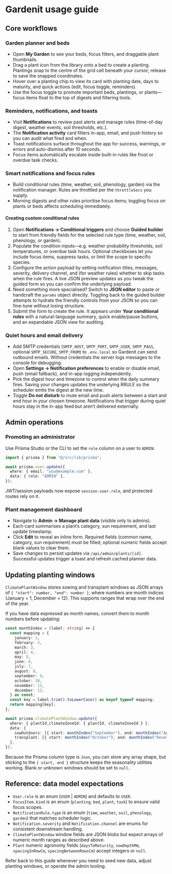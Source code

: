 # Gardenit usage guide

## Core workflows

### Garden planner and beds
- Open **My Garden** to see your beds, focus filters, and draggable plant thumbnails.
- Drag a plant icon from the library onto a bed to create a planting. Plantings snap to the centre of the grid cell beneath your cursor; release to save the snapped coordinates.
- Hover over a planting chip to view its card with planting date, days to maturity, and quick actions (edit, focus toggle, reminders).
- Use the focus toggle to promote important beds, plantings, or plants—focus items float to the top of digests and filtering tools.

### Reminders, notifications, and toasts
- Visit **Notifications** to review past alerts and manage rules (time-of-day digest, weather events, soil thresholds, etc.).
- The **Notification activity** card filters in-app, email, and push history so you can audit what fired and when.
- Toast notifications surface throughout the app for success, warnings, or errors and auto-dismiss after 10 seconds.
- Focus items automatically escalate inside built-in rules like frost or overdue task checks.

### Smart notifications and focus rules
- Build conditional rules (time, weather, soil, phenology, garden) via the notification manager. Rules are throttled per the `throttleSecs` you supply.
- Morning digests and other rules prioritise focus items; toggling focus on plants or beds affects scheduling immediately.

#### Creating custom conditional rules
1. Open **Notifications → Conditional triggers** and choose **Guided builder** to start from friendly fields for the selected rule type (time, weather, soil, phenology, or garden).
2. Populate the condition inputs—e.g. weather probability thresholds, soil temperatures, or overdue task hours. Optional checkboxes let you include focus items, suppress tasks, or limit the scope to specific species.
3. Configure the action payload by setting notification titles, messages, severity, delivery channel, and (for weather rules) whether to skip tasks when the rule fires. A live JSON preview updates as you tweak the guided form so you can confirm the underlying payload.
4. Need something more specialised? Switch to **JSON editor** to paste or handcraft the `params` object directly. Toggling back to the guided builder attempts to hydrate the friendly controls from your JSON so you can fine-tune without losing structure.
5. Submit the form to create the rule. It appears under **Your conditional rules** with a natural-language summary, quick enable/pause buttons, and an expandable JSON view for auditing.

### Quiet hours and email delivery
- Add SMTP credentials (`SMTP_HOST`, `SMTP_PORT`, `SMTP_USER`, `SMTP_PASS`, optional `SMTP_SECURE`, `SMTP_FROM`) to `.env.local` so Gardenit can send outbound emails. Without credentials the server logs messages to the console for debugging.
- Open **Settings → Notification preferences** to enable or disable email, push (email fallback), and in-app logging independently.
- Pick the digest hour and timezone to control when the daily summary fires. Saving your changes updates the underlying RRULE so the scheduler emits the digest at the new time.
- Toggle **Do not disturb** to mute email and push alerts between a start and end hour in your chosen timezone. Notifications that trigger during quiet hours stay in the in-app feed but aren’t delivered externally.

## Admin operations

### Promoting an administrator
Use Prisma Studio or the CLI to set the `role` column on a user to `ADMIN`:

```ts
import { prisma } from "@/src/lib/prisma";

await prisma.user.update({
  where: { email: "you@example.com" },
  data: { role: "ADMIN" },
});
```

JWT/session payloads now expose `session.user.role`, and protected routes rely on it.

### Plant management dashboard
- Navigate to **Admin → Manage plant data** (visible only to admins).
- Each card summarises a plant’s category, sun requirement, and last update timestamp.
- Click **Edit** to reveal an inline form. Required fields (common name, category, sun requirement) must be filled; optional numeric fields accept blank values to clear them.
- Save changes to persist updates via `/api/admin/plants/[id]`. Successful updates trigger a toast and refresh cached planner data.

## Updating planting windows

`ClimatePlantWindow` stores sowing and transplant windows as JSON arrays of `{ "start": number, "end": number }`, where numbers are month indices (January = 1, December = 12). This supports ranges that wrap over the end of the year.

If you have data expressed as month names, convert them to month numbers before updating:

```ts
const monthIndex = (label: string) => {
  const mapping = {
    january: 1,
    february: 2,
    march: 3,
    april: 4,
    may: 5,
    june: 6,
    july: 7,
    august: 8,
    september: 9,
    october: 10,
    november: 11,
    december: 12,
  } as const;
  const key = label.trim().toLowerCase() as keyof typeof mapping;
  return mapping[key];
};

await prisma.climatePlantWindow.update({
  where: { plantId_climateZoneId: { plantId, climateZoneId } },
  data: {
    sowOutdoors: [{ start: monthIndex("September"), end: monthIndex("April") }],
    transplant: [{ start: monthIndex("October"), end: monthIndex("December") }],
  },
});
```

Because the Prisma column type is `Json`, you can store any array shape, but sticking to the `{ start, end }` structure keeps the seasonality utilities working. Blank or unknown windows should be set to `null`.

## Reference: data model expectations

- `User.role` is an enum (`USER` | `ADMIN`) and defaults to `USER`.
- `FocusItem.kind` is an enum (`planting`, `bed`, `plant`, `task`) to ensure valid focus scopes.
- `NotificationRule.type` is an enum (`time`, `weather`, `soil`, `phenology`, `garden`) that matches scheduler logic.
- `Notification.severity` and `Notification.channel` are enums for consistent downstream handling.
- `ClimatePlantWindow` window fields are JSON blobs but expect arrays of numeric month ranges as described above.
- `Plant` numeric agronomy fields (`daysToMaturity`, `sowDepthMm`, `spacingInRowCm`, `spacingBetweenRowsCm`) accept integers or `null`.

Refer back to this guide whenever you need to seed new data, adjust planting windows, or operate the admin tooling.
